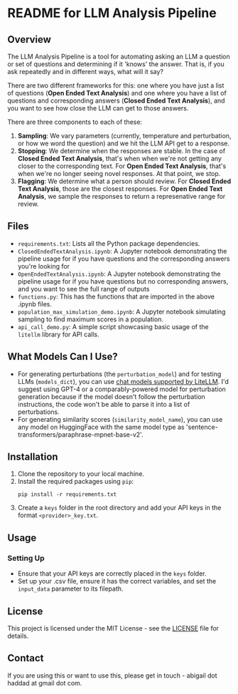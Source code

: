 # README for LLM Analysis Pipeline

## Overview

The LLM Analysis Pipeline is a tool for automating asking an LLM a question or set of questions and determining if it 'knows' the answer. That is, if you ask repeatedly and in different ways, what will it say?

There are two different frameworks for this: one where you have just a list of questions (**Open Ended Text Analysis**) and one where you have a list of questions and corresponding answers (**Closed Ended Text Analysis**), and you want to see how close the LLM can get to those answers. 

There are three components to each of these:

1. **Sampling**: We vary parameters (currently, temperature and perturbation, or how we word the question) and we hit the LLM API get to a response. 
2. **Stopping**: We determine when the responses are stable. In the case of **Closed Ended Text Analysis**, that's when when we're not getting any closer to the corresponding text. For **Open Ended Text Analysis**, that's when we're no longer seeing novel responses. At that point, we stop. 
3. **Flagging**: We determine what a person should review. For **Closed Ended Text Analysis**, those are the closest responses. For **Open Ended Text Analysis**, we sample the responses to return a represenative range for review.


## Files
- `requirements.txt`: Lists all the Python package dependencies.
- `ClosedEndedTextAnalysis.ipynb`: A Jupyter notebook demonstrating the pipeline usage for if you have questions and the corresponding answers you're looking for
- `OpenEndedTextAnalysis.ipynb`: A Jupyter notebook demonstrating the pipeline usage for if you have questions but no corresponding answers, and you want to see the full range of outputs
- `functions.py`: This has the functions that are imported in the above .ipynb files.
- `population_max_simulation_demo.ipynb`: A Jupyter notebook simulating sampling to find maximum scores in a population.
- `api_call_demo.py`: A simple script showcasing basic usage of the `litellm` library for API calls.

## What Models Can I Use?

- For generating perturbations (the `perturbation_model`) and for testing LLMs (`models_dict`), you can use [chat models supported by LiteLLM](https://docs.litellm.ai/docs/providers). I'd suggest using GPT-4 or a comparably-powered model for perturbation generation because if the model doesn't follow the perturbation instructions, the code won't be able to parse it into a list of perturbations. 
- For generating similarity scores (`similarity_model_name`), you can use any model on HuggingFace with the same model type as 'sentence-transformers/paraphrase-mpnet-base-v2'. 

## Installation
1. Clone the repository to your local machine.
2. Install the required packages using `pip`:
   ```
   pip install -r requirements.txt
   ```
3. Create a `keys` folder in the root directory and add your API keys in the format `<provider>_key.txt`.

## Usage

### Setting Up
- Ensure that your API keys are correctly placed in the `keys` folder.
- Set up your .csv file, ensure it has the correct variables, and set the `input_data` parameter to its filepath. 

## License

This project is licensed under the MIT License - see the [LICENSE](LICENSE.md) file for details.

## Contact
If you are using this or want to use this, please get in touch - abigail dot haddad at gmail dot com. 


